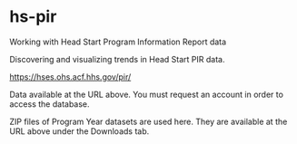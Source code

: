 # hs-pir
Working with Head Start Program Information Report data

Discovering and visualizing trends in Head Start PIR data.

https://hses.ohs.acf.hhs.gov/pir/

Data available at the URL above. You must request an account in order to access the database. 

ZIP files of Program Year datasets are used here. They are available at the URL above under the Downloads tab.
